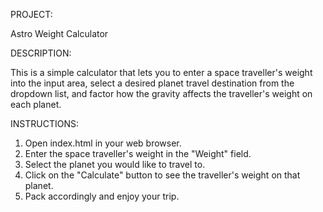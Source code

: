 PROJECT:

Astro Weight Calculator

DESCRIPTION:

This is a simple calculator that lets you to enter a space traveller's weight into the input area,
select a desired planet travel destination from the dropdown list, and factor how the gravity affects
the traveller's weight on each planet.

INSTRUCTIONS:

1. Open index.html in your web browser.
2. Enter the space traveller's weight in the "Weight" field.
3. Select the planet you would like to travel to.
4. Click on the "Calculate" button to see the traveller's weight on that planet.
5. Pack accordingly and enjoy your trip.